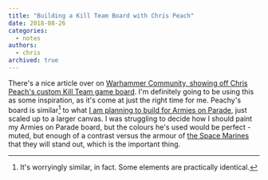```yaml
---
title: "Building a Kill Team Board with Chris Peach"
date: 2018-08-26
categories:
  - notes
authors:
  - chris
archived: true
---
```


There's a nice article over on [Warhammer Community, showing off Chris Peach's custom Kill Team game board](https://www.warhammer-community.com/2018/08/24/24th-aug-building-a-kill-team-boardgw-homepage-post-4/). I'm definitely going to be using this as some inspiration, as it's come at just the right time for me. Peachy's board is similar[^1] to what [I am planning to build for Armies on Parade](/blog/armies-on-parade-starting-the-display-board/), just scaled up to a larger canvas. I was struggling to decide how I should paint my Armies on Parade board, but the colours he's used would be perfect - muted, but enough of a contrast versus the armour of [the Space Marines](/blog/warhammer-40000-primaris-space-marine-ancient-conversion/) that they will stand out, which is the important thing.

[^1]: It's worryingly similar, in fact. Some elements are practically identical.
